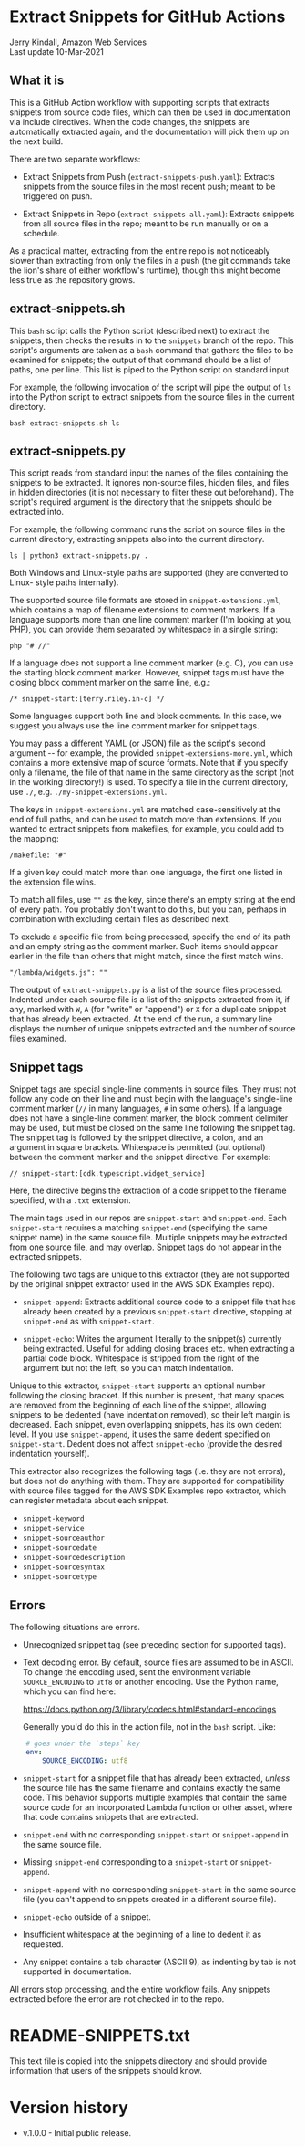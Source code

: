 # Extract Snippets for GitHub Actions

Jerry Kindall, Amazon Web Services  
Last update 10-Mar-2021

## What it is

This is a GitHub Action workflow with supporting scripts that extracts snippets
from source code files, which can then be used in documentation via include
directives.  When the code changes, the snippets are automatically extracted
again, and the documentation will pick them up on the next build.

There are two separate workflows: 

* Extract Snippets from Push (`extract-snippets-push.yaml`): Extracts snippets
  from the source files in the most recent push; meant to be triggered on push.

* Extract Snippets in Repo (`extract-snippets-all.yaml`): Extracts snippets
  from all source files in the repo; meant to be run manually or on a schedule.

As a practical matter, extracting from the entire repo is not noticeably slower
than extracting from only the files in a push (the git commands take the lion's
share of either workflow's runtime), though this might become less true as the
repository grows.

## extract-snippets.sh

This `bash` script calls the Python script (described next) to extract the
snippets, then checks the results in to the `snippets` branch of the repo. This
script's arguments are taken as a `bash` command that gathers the files to be
examined for snippets; the output of that command should be a list of paths,
one per line.  This list is piped to the Python script on standard input.

For example, the following invocation of the script will pipe the output of
`ls` into the Python script to extract snippets from the source files in the
current directory.

`bash extract-snippets.sh ls`

## extract-snippets.py

This script reads from standard input the names of the files containing the
snippets to be extracted.  It ignores non-source files, hidden files, and files
in hidden directories (it is not necessary to filter these out beforehand).
The script's required argument is the directory that the snippets should be
extracted into.

For example, the following command runs the script on source files in the
current directory, extracting snippets also into the current directory.

`ls | python3 extract-snippets.py .`

Both Windows and Linux-style paths are supported (they are converted to Linux-
style paths internally).

The supported source file formats are stored in `snippet-extensions.yml`, which
contains a map of filename extensions to comment markers.  If a language
supports more than one line comment marker (I'm looking at you, PHP), you can
provide them separated by whitespace in a single string:

`php "# //"`

If a language does not support a line comment marker (e.g. C), you can use the
starting block comment marker.  However, snippet tags must have the closing
block comment marker on the same line, e.g.:

`/* snippet-start:[terry.riley.in-c] */`

Some languages support both line and block comments.  In this case, we suggest
you always use the line comment marker for snippet tags.

You may pass a different YAML (or JSON) file as the script's second argument --
for example, the provided `snippet-extensions-more.yml`, which contains a more
extensive map of source formats.  Note that if you specify only a filename, the
file of that name in the same directory as the script (not in the working
directory!) is used.  To specify a file in the current directory, use `./`,
e.g. `./my-snippet-extensions.yml`.

The keys in `snippet-extensions.yml` are matched case-sensitively at the end of
full paths, and can be used to match more than extensions.  If you wanted to
extract snippets from makefiles, for example, you could add to the mapping:

`/makefile: "#"`

If a given key could match more than one language, the first one listed in the
extension file wins.

To match all files, use `""` as the key, since there's an empty string at the
end of every path.  You probably don't want to do this, but you can, perhaps
in combination with excluding certain files as described next.

To exclude a specific file from being processed, specify the end of its path
and an empty string as the comment marker.  Such items should appear earlier
in the file than others that might match, since the first match wins.

`"/lambda/widgets.js": ""`

The output of `extract-snippets.py` is a list of the source files processed.
Indented under each source file is a list of the snippets extracted from it, if
any, marked with `W`, `A` (for "write" or "append") or `X` for a duplicate
snippet that has already been extracted.  At the end of the run, a summary line
displays the number of unique snippets extracted and the number of source files
examined.

## Snippet tags

Snippet tags are special single-line comments in source files.  They must not
follow any code on their line and must begin with the language's single-line
comment marker (`//` in many languages, `#` in some others).  If a language
does not have a single-line comment marker, the block comment delimiter may be
used, but must be closed on the same line following the snippet tag.  The
snippet tag is followed by the snippet directive, a colon, and an argument in
square brackets.  Whitespace is permitted (but optional) between the comment
marker and the snippet directive. For example:

`// snippet-start:[cdk.typescript.widget_service]`

Here, the directive begins the extraction of a code snippet to the filename
specified, with a `.txt` extension.

The main tags used in our repos are `snippet-start` and `snippet-end`.  Each
`snippet-start` requires a matching `snippet-end` (specifying the same snippet
name) in the same source file.  Multiple snippets may be extracted from one
source file, and may overlap.  Snippet tags do not appear in the extracted
snippets.

The following two tags are unique to this extractor (they are not supported by
the original snippet extractor used in the AWS SDK Examples repo).

* `snippet-append`: Extracts additional source code to a snippet file that has
  already been created by a previous `snippet-start` directive, stopping at
  `snippet-end` as with `snippet-start`.

* `snippet-echo`: Writes the argument literally to the snippet(s) currently
  being extracted.  Useful for adding closing braces etc. when extracting a
  partial code block.  Whitespace is stripped from the right of the argument
  but not the left, so you can match indentation.

Unique to this extractor, `snippet-start` supports an optional number following
the closing bracket.  If this number is present, that many spaces are removed
from the beginning of each line of the snippet, allowing snippets to be
dedented (have indentation removed), so their left margin is decreased.  Each
snippet, even overlapping snippets, has its own dedent level.  If you use
`snippet-append`, it uses the same dedent specified on `snippet-start`.  Dedent
does not affect `snippet-echo` (provide the desired indentation yourself).

This extractor also recognizes the following tags (i.e. they are not errors),
but does not do anything with them.  They are supported for compatibility with
source files tagged for the AWS SDK Examples repo extractor, which can register
metadata about each snippet.

* `snippet-keyword`
* `snippet-service`
* `snippet-sourceauthor`
* `snippet-sourcedate`
* `snippet-sourcedescription`
* `snippet-sourcesyntax`
* `snippet-sourcetype`

## Errors

The following situations are errors.

* Unrecognized snippet tag (see preceding section for supported tags).

* Text decoding error.  By default, source files are assumed to be in ASCII. To
  change the encoding used, sent the environment variable `SOURCE_ENCODING` to
  `utf8` or another encoding.  Use the Python name, which you can find here:

  https://docs.python.org/3/library/codecs.html#standard-encodings

  Generally you'd do this in the action file, not in the `bash` script.  Like:

```yaml
    # goes under the `steps` key
    env:
        SOURCE_ENCODING: utf8
```

* `snippet-start` for a snippet file that has already been extracted, *unless*
  the source file has the same filename and contains exactly the same code.
  This behavior supports multiple examples that contain the same source code
  for an incorporated Lambda function or other asset, where that code contains
  snippets that are extracted.

* `snippet-end` with no corresponding `snippet-start` or `snippet-append` in
  the same source file.

* Missing `snippet-end` corresponding to a `snippet-start` or `snippet-append`.

* `snippet-append` with no corresponding `snippet-start` in the same source
  file (you can't append to snippets created in a different source file).

* `snippet-echo` outside of a snippet.

* Insufficient whitespace at the beginning of a line to dedent it as requested.

* Any snippet contains a tab character (ASCII 9), as indenting by tab is not
  supported in documentation.

All errors stop processing, and the entire workflow fails.  Any snippets
extracted before the error are not checked in to the repo.

# README-SNIPPETS.txt

This text file is copied into the snippets directory and should provide
information that users of the snippets should know.

# Version history

* v.1.0.0 - Initial public release.
